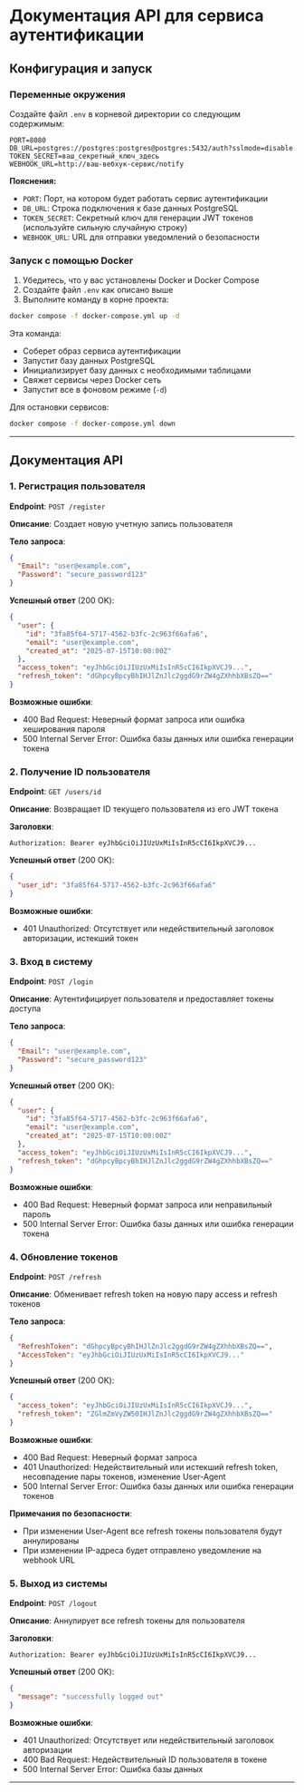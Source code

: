 # Документация API для сервиса аутентификации

## Конфигурация и запуск

### Переменные окружения

Создайте файл `.env` в корневой директории со следующим содержимым:

```
PORT=8080
DB_URL=postgres://postgres:postgres@postgres:5432/auth?sslmode=disable
TOKEN_SECRET=ваш_секретный_ключ_здесь
WEBHOOK_URL=http://ваш-вебхук-сервис/notify
```

**Пояснения:**
- `PORT`: Порт, на котором будет работать сервис аутентификации
- `DB_URL`: Строка подключения к базе данных PostgreSQL
- `TOKEN_SECRET`: Секретный ключ для генерации JWT токенов (используйте сильную случайную строку)
- `WEBHOOK_URL`: URL для отправки уведомлений о безопасности

### Запуск с помощью Docker

1. Убедитесь, что у вас установлены Docker и Docker Compose
2. Создайте файл `.env` как описано выше
3. Выполните команду в корне проекта:

```bash
docker compose -f docker-compose.yml up -d
```

Эта команда:
- Соберет образ сервиса аутентификации
- Запустит базу данных PostgreSQL
- Инициализирует базу данных с необходимыми таблицами
- Свяжет сервисы через Docker сеть
- Запустит все в фоновом режиме (`-d`)

Для остановки сервисов:

```bash
docker compose -f docker-compose.yml down
```

---

## Документация API

### 1. Регистрация пользователя

**Endpoint**: `POST /register`

**Описание**: Создает новую учетную запись пользователя

**Тело запроса**:
```json
{
  "Email": "user@example.com",
  "Password": "secure_password123"
}
```

**Успешный ответ** (200 OK):
```json
{
  "user": {
    "id": "3fa85f64-5717-4562-b3fc-2c963f66afa6",
    "email": "user@example.com",
    "created_at": "2025-07-15T10:00:00Z"
  },
  "access_token": "eyJhbGciOiJIUzUxMiIsInR5cCI6IkpXVCJ9...",
  "refresh_token": "dGhpcyBpcyBhIHJlZnJlc2ggdG9rZW4gZXhhbXBsZQ=="
}
```

**Возможные ошибки**:
- 400 Bad Request: Неверный формат запроса или ошибка хеширования пароля
- 500 Internal Server Error: Ошибка базы данных или ошибка генерации токена

### 2. Получение ID пользователя

**Endpoint**: `GET /users/id`

**Описание**: Возвращает ID текущего пользователя из его JWT токена

**Заголовки**:
```
Authorization: Bearer eyJhbGciOiJIUzUxMiIsInR5cCI6IkpXVCJ9...
```

**Успешный ответ** (200 OK):
```json
{
  "user_id": "3fa85f64-5717-4562-b3fc-2c963f66afa6"
}
```

**Возможные ошибки**:
- 401 Unauthorized: Отсутствует или недействительный заголовок авторизации, истекший токен

### 3. Вход в систему

**Endpoint**: `POST /login`

**Описание**: Аутентифицирует пользователя и предоставляет токены доступа

**Тело запроса**:
```json
{
  "Email": "user@example.com",
  "Password": "secure_password123"
}
```

**Успешный ответ** (200 OK):
```json
{
  "user": {
    "id": "3fa85f64-5717-4562-b3fc-2c963f66afa6",
    "email": "user@example.com",
    "created_at": "2025-07-15T10:00:00Z"
  },
  "access_token": "eyJhbGciOiJIUzUxMiIsInR5cCI6IkpXVCJ9...",
  "refresh_token": "dGhpcyBpcyBhIHJlZnJlc2ggdG9rZW4gZXhhbXBsZQ=="
}
```

**Возможные ошибки**:
- 400 Bad Request: Неверный формат запроса или неправильный пароль
- 500 Internal Server Error: Ошибка базы данных или ошибка генерации токена

### 4. Обновление токенов

**Endpoint**: `POST /refresh`

**Описание**: Обменивает refresh token на новую пару access и refresh токенов

**Тело запроса**:
```json
{
  "RefreshToken": "dGhpcyBpcyBhIHJlZnJlc2ggdG9rZW4gZXhhbXBsZQ==",
  "AccessToken": "eyJhbGciOiJIUzUxMiIsInR5cCI6IkpXVCJ9..."
}
```

**Успешный ответ** (200 OK):
```json
{
  "access_token": "eyJhbGciOiJIUzUxMiIsInR5cCI6IkpXVCJ9...",
  "refresh_token": "ZGlmZmVyZW50IHJlZnJlc2ggdG9rZW4gZXhhbXBsZQ=="
}
```

**Возможные ошибки**:
- 400 Bad Request: Неверный формат запроса
- 401 Unauthorized: Недействительный или истекший refresh token, несовпадение пары токенов, изменение User-Agent
- 500 Internal Server Error: Ошибка базы данных или ошибка генерации токенов

**Примечания по безопасности**:
- При изменении User-Agent все refresh токены пользователя будут аннулированы
- При изменении IP-адреса будет отправлено уведомление на webhook URL

### 5. Выход из системы

**Endpoint**: `POST /logout`

**Описание**: Аннулирует все refresh токены для пользователя

**Заголовки**:
```
Authorization: Bearer eyJhbGciOiJIUzUxMiIsInR5cCI6IkpXVCJ9...
```

**Успешный ответ** (200 OK):
```json
{
  "message": "successfully logged out"
}
```

**Возможные ошибки**:
- 401 Unauthorized: Отсутствует или недействительный заголовок авторизации
- 400 Bad Request: Недействительный ID пользователя в токене
- 500 Internal Server Error: Ошибка базы данных

---
